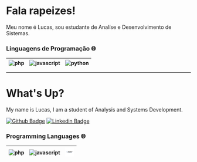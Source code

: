 # Fala rapeizes!
Meu nome é Lucas, sou estudante de Analíse e Desenvolvimento de Sistemas.

### Linguagens de Programação 🌐

| <img src="https://img.icons8.com/officel/80/000000/php-logo.png" alt="php" width="38"> |  <img src="https://img.icons8.com/color/48/000000/javascript.png" width="38" alt="javascript"/> | <img src="https://img.icons8.com/color/48/000000/python.png" alt="python" width="38"/>
|---|---|---|

<hr>

# What's Up?
My name is Lucas, I am a student of Analysis and Systems Development.


[![Github Badge](https://img.shields.io/badge/-Github-000?style=flat-square&logo=Github&logoColor=white&link=https://github.com/fagnerpsantos)](https://github.com/lucasfelipeluz)
[![Linkedin Badge](https://img.shields.io/badge/-LinkedIn-blue?style=flat-square&logo=Linkedin&logoColor=white&link=https://www.linkedin.com/in/lucasfelipeluz/)](https://www.linkedin.com/in/lucasfelipeluz/)

### Programming Languages 🌐

| <img src="https://img.icons8.com/officel/80/000000/php-logo.png" alt="php" width="38"> |  <img src="https://img.icons8.com/color/48/000000/javascript.png" width="38" alt="javascript"/>| <img src="https://raw.githubusercontent.com/github/explore/80688e429a7d4ef2fca1e82350fe8e3517d3494d/topics/jquery/jquery.png" alt="jQuery" width="24">
|---|---|---|
 
